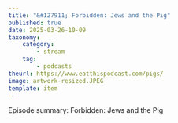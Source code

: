 ```yaml
---
title: "&#127911; Forbidden: Jews and the Pig"
published: true
date: 2025-03-26-10-09
taxonomy:
    category:
        - stream
    tag:
        - podcasts
theurl: https://www.eatthispodcast.com/pigs/
image: artwork-resized.JPEG
template: item
---
```


Episode summary: Forbidden: Jews and the Pig
